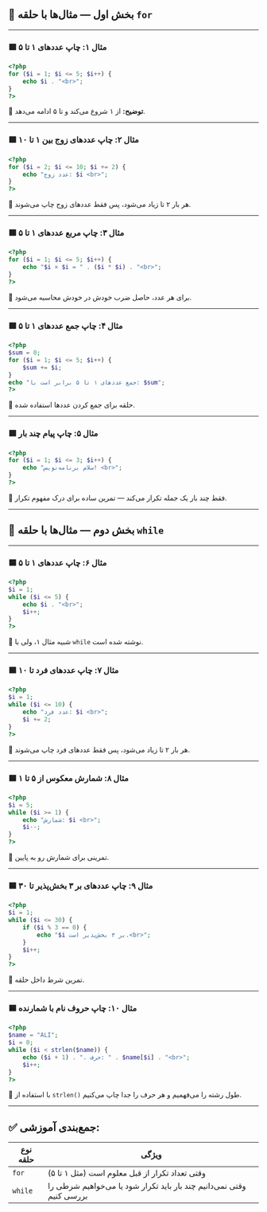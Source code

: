## 🔷 بخش اول — مثال‌ها با حلقه `for`

---

### 🟩 مثال ۱: چاپ عددهای ۱ تا ۵

```php
<?php
for ($i = 1; $i <= 5; $i++) {
    echo $i . "<br>";
}
?>
```

📘 **توضیح:** از ۱ شروع می‌کند و تا ۵ ادامه می‌دهد.

---

### 🟩 مثال ۲: چاپ عددهای زوج بین ۱ تا ۱۰

```php
<?php
for ($i = 2; $i <= 10; $i += 2) {
    echo "عدد زوج: $i <br>";
}
?>
```

📘 هر بار ۲ تا زیاد می‌شود، پس فقط عددهای زوج چاپ می‌شوند.

---

### 🟩 مثال ۳: چاپ مربع عددهای ۱ تا ۵

```php
<?php
for ($i = 1; $i <= 5; $i++) {
    echo "$i × $i = " . ($i * $i) . "<br>";
}
?>
```

📘 برای هر عدد، حاصل ضرب خودش در خودش محاسبه می‌شود.

---

### 🟩 مثال ۴: چاپ جمع عددهای ۱ تا ۵

```php
<?php
$sum = 0;
for ($i = 1; $i <= 5; $i++) {
    $sum += $i;
}
echo "جمع عددهای ۱ تا ۵ برابر است با: $sum";
?>
```

📘 حلقه برای جمع کردن عددها استفاده شده.

---

### 🟩 مثال ۵: چاپ پیام چند بار

```php
<?php
for ($i = 1; $i <= 3; $i++) {
    echo "سلام برنامه‌نویس! <br>";
}
?>
```

📘 فقط چند بار یک جمله تکرار می‌کند — تمرین ساده برای درک مفهوم تکرار.

---

## 🔷 بخش دوم — مثال‌ها با حلقه `while`

---

### 🟦 مثال ۶: چاپ عددهای ۱ تا ۵

```php
<?php
$i = 1;
while ($i <= 5) {
    echo $i . "<br>";
    $i++;
}
?>
```

📘 شبیه مثال ۱، ولی با `while` نوشته شده است.

---

### 🟦 مثال ۷: چاپ عددهای فرد تا ۱۰

```php
<?php
$i = 1;
while ($i <= 10) {
    echo "عدد فرد: $i <br>";
    $i += 2;
}
?>
```

📘 هر بار ۲ تا زیاد می‌شود، پس فقط عددهای فرد چاپ می‌شوند.

---

### 🟦 مثال ۸: شمارش معکوس از ۵ تا ۱

```php
<?php
$i = 5;
while ($i >= 1) {
    echo "شمارش: $i <br>";
    $i--;
}
?>
```

📘 تمرینی برای شمارش رو به پایین.

---

### 🟦 مثال ۹: چاپ عددهای بر ۳ بخش‌پذیر تا ۳۰

```php
<?php
$i = 1;
while ($i <= 30) {
    if ($i % 3 == 0) {
        echo "$i بر ۳ بخش‌پذیر است.<br>";
    }
    $i++;
}
?>
```

📘 تمرین شرط داخل حلقه.

---

### 🟦 مثال ۱۰: چاپ حروف نام با شمارنده

```php
<?php
$name = "ALI";
$i = 0;
while ($i < strlen($name)) {
    echo ($i + 1) . ". حرف: " . $name[$i] . "<br>";
    $i++;
}
?>
```

📘 با استفاده از `strlen()` طول رشته را می‌فهمیم و هر حرف را جدا چاپ می‌کنیم.

---

## ✅ جمع‌بندی آموزشی:

| نوع حلقه | ویژگی                                                                 |
| -------- | --------------------------------------------------------------------- |
| `for`    | وقتی تعداد تکرار از قبل معلوم است (مثل ۱ تا ۵)                        |
| `while`  | وقتی نمی‌دانیم چند بار باید تکرار شود یا می‌خواهیم شرطی را بررسی کنیم |

